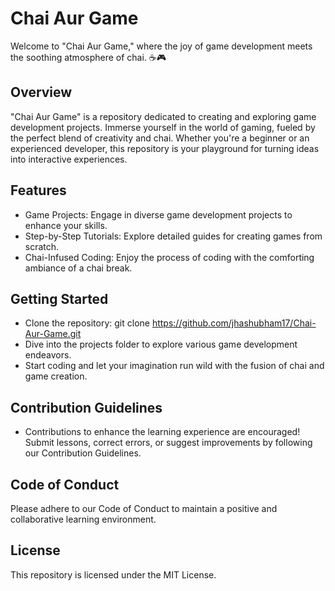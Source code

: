 
# Chai Aur Game

Welcome to "Chai Aur Game," where the joy of game development meets the soothing atmosphere of chai. ☕🎮

## Overview

"Chai Aur Game" is a repository dedicated to creating and exploring game development projects. Immerse yourself in the world of gaming, fueled by the perfect blend of creativity and chai. Whether you're a beginner or an experienced developer, this repository is your playground for turning ideas into interactive experiences.



## Features

- Game Projects: Engage in diverse game development projects to enhance your skills.
- Step-by-Step Tutorials: Explore detailed guides for creating games from scratch.
- Chai-Infused Coding: Enjoy the process of coding with the comforting ambiance of a chai break.
## Getting Started

- Clone the repository: git clone https://github.com/jhashubham17/Chai-Aur-Game.git
- Dive into the projects folder to explore various game development endeavors.
- Start coding and let your imagination run wild with the fusion of chai and game creation.
## Contribution Guidelines
 
 - Contributions to enhance the learning experience are encouraged! Submit lessons, correct errors, or suggest improvements by following our Contribution Guidelines.
## Code of Conduct

Please adhere to our Code of Conduct to maintain a positive and collaborative learning environment.


## License

This repository is licensed under the MIT License.

